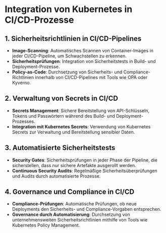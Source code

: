 
# Integration von Kubernetes in CI/CD-Prozesse

## 1. Sicherheitsrichtlinien in CI/CD-Pipelines
- **Image-Scanning**: Automatisches Scannen von Container-Images in jeder CI/CD-Pipeline, um Schwachstellen zu erkennen.
- **Sicherheitsprüfungen**: Integration von Sicherheitstests in Build- und Deployment-Prozesse.
- **Policy-as-Code**: Durchsetzung von Sicherheits- und Compliance-Richtlinien innerhalb von CI/CD-Pipelines mit Tools wie OPA oder Kyverno.

## 2. Verwaltung von Secrets in CI/CD
- **Secrets Management**: Sichere Bereitstellung von API-Schlüsseln, Tokens und Passwörtern während des Build- und Deployment-Prozesses.
- **Integration mit Kubernetes Secrets**: Verwendung von Kubernetes Secrets zur Verwaltung und Bereitstellung sensibler Daten.

## 3. Automatisierte Sicherheitstests
- **Security Gates**: Sicherheitsprüfungen in jeder Phase der Pipeline, die sicherstellen, dass nur sichere Artefakte ausgerollt werden.
- **Continuous Security Audits**: Regelmäßige Sicherheitsüberprüfungen und Audits durch automatisierte Prozesse.

## 4. Governance und Compliance in CI/CD
- **Compliance-Prüfungen**: Automatische Prüfungen, ob neue Deployments den Sicherheits- und Compliance-Vorgaben entsprechen.
- **Governance durch Automatisierung**: Durchsetzung von unternehmensweiten Sicherheitsrichtlinien mithilfe von Tools wie Kubernetes Policy Management.

